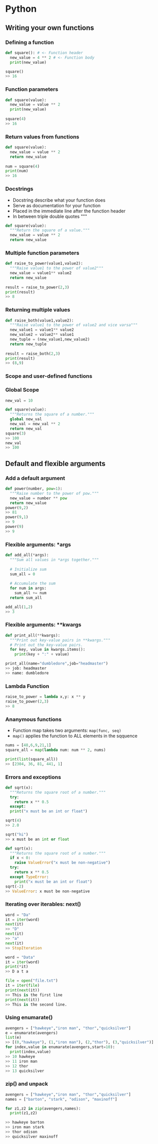 # Python
## Writing your own functions
### Defining a function
```python
def square(): # <- Function header
  new_value = 4 ** 2 # <- Function body
  print(new_value)

square()
>> 16

```

### Function parameters
```python
def square(value):
  new_value = value ** 2
  print(new_value)
  
square(4)
>> 16
```
### Return values from functions
```python
def square(value):
  new_value = value ** 2
  return new_value
  
num = square(4)
print(num)
>> 16
```
### Docstrings
* Docstring describe what your function does
* Serve as documentation for your function
* Placed in the immediate line after the function header
* In between triple double quotes """
```python
def square(value):
  """Return the square of a value."""
  new_value = value ** 2
  return new_value

```

### Multiple function parameters
```python
def raise_to_power(value1,value2):
  """Raise value1 to the power of value2"""
  new_value = value1** value2
  return new_value
  
result = raise_to_power(2,3)
print(result)
>> 8

```
### Returning multiple values 
```python
def raise_both(value1,value2):
  """Raise value1 to the power of value2 and vice varsa"""
  new_value1 = value1** value2
  new_value2 = value2** value1
  new_tuple = (new_value1,new_value2)
  return new_tuple
  
result = raise_both(2,3)
print(result)
>> (8,9)

```
### Scope and user-defined functions
### Global Scope
```python
new_val = 10

def square(value):
  """Returns the square of a number."""
  global new_val
  new_val = new_val ** 2
  return new_val
square(3)
>> 100
new_val
>> 100
```
## Default and flexible arguments
### Add a default argument
```python
def power(number, pow=1):
  """Raise number to the power of pow."""
  new_value = number ** pow
  return new_value
power(9,2)
>> 81
power(9,1)
>> 9
power(9)
>> 9
```

### Flexible arguments: *args
```python
def add_all(*args):
  """Sum all values in *args together."""
  
  # Initialize sum
  sum_all = 0
  
  # Accumulate the sum
  for num in args:
    sum_all += num
  return sum_all

add_all(1,2)
>> 3
```

### Flexible arguments: **kwargs
```python
def print_all(**kwargs):
  """Print out key-value pairs in **kwargs."""
  # Print out the key-value pairs.
  for key, value in kwargs.items():
    print(key + ":" + value)

print_all(name="dumbledore",job="headmaster")
>> job: headmaster
>> name: dumbledore
```

### Lambda Function
```python
raise_to_power = lambda x,y: x ** y
raise_to_power(2,3)
>> 8
```
### Ananymous functions
* Function map takes two arguments: `map(func, seq)`
* `map()` applies the function to ALL elements in the sqquence
```python
nums = [48,6,9,21,1]
square_all = map(lambda num: num ** 2, nums)

print(list(square_all))
>> [2304, 36, 81, 441, 1]
```

### Errors and exceptions
```python
def sqrt(x):
  """Returns the square root of a number."""
  try:
    return x ** 0.5
  except:
  print("x must be an int or float")

sqrt(4)
>> 2.0

sqrt("hi")
>> x must be an int or float
```

```python 
def sqrt(x):
  """Returns the square root of a number."""
  if x < 0:
    raise ValueError("x must be non-negative")
  try:
    return x ** 0.5
  except TypeError:
    print("x must be an int or float")
sqrt(-2)
>> ValueError: x must be non-negative
```

### Iterating over iterables: next()
```python
word = "Da"
it = iter(word)
next(it)
>> "D"
next(it)
>> "a"
next(it)
>> StopIteration
```

```python
word = "Data"
it = iter(word)
print(*it)
>> D a t a
```
```python
file = open("file.txt")
it = iter(file)
print(next(it))
>> This is the first line
print(next(it))
>> This is the second line.
```

### Using enumarate()
```python
avengers = ["hawkeye","iron man", "thor","quicksilver"]
e = enumarate(avengers)
list(e)
>> [(0,"hawkeye"), (1,"iron man"), (2,"thor"), (3,"quicksilver")]
for index,value in enumarate(avengers,start=10):
  print(index,value)
>> 10 hawkeye
>> 11 iron man
>> 12 thor
>> 13 quicksilver
```

### zip() and unpack
```python
avengers = ["hawkeye","iron man", "thor","quicksilver"]
names = ["barton", "stark", "odison", "maxinoff"]

for z1,z2 in zip(avengers,names):
  print(z1,z2)

>> hawkeye barton
>> iron man stark
>> thor odison
>> quicksilver maxinoff
```









